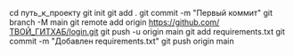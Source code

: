 cd путь_к_проекту
git init
git add .
git commit -m "Первый коммит"
git branch -M main
git remote add origin https://github.com/ТВОЙ_ГИТХАБ/login.git
git push -u origin main
git add requirements.txt
git commit -m "Добавлен requirements.txt"
git push origin main
